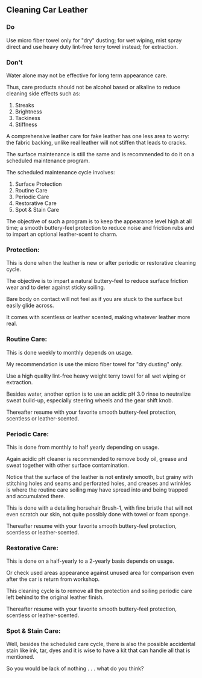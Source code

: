
## Cleaning Car Leather

### Do

Use micro fiber towel only for "dry" dusting; for wet wiping, mist spray direct and use heavy duty lint-free terry towel instead; for extraction.

### Don't

Water alone may not be effective for long term appearance care.

Thus, care products should not be alcohol based or alkaline to reduce cleaning side effects such as:

1. Streaks
2. Brightness
3. Tackiness
4. Stiffness

A comprehensive leather care for fake leather has one less area to worry: the fabric backing, unlike real leather will not stiffen that leads to cracks.

The surface maintenance is still the same and is recommended to do it on a scheduled maintenance program. 

The scheduled maintenance cycle involves:

1. Surface Protection
2. Routine Care
3. Periodic Care
4. Restorative Care
5. Spot & Stain Care

The objective of such a program is to keep the appearance level high at all time; a smooth buttery-feel protection to reduce noise and friction rubs and to impart an optional leather-scent to charm.

### Protection:

This is done when the leather is new or after periodic or restorative cleaning cycle.

The objective is to impart a natural buttery-feel to reduce surface friction wear and to deter against sticky soiling. 

Bare body on contact will not feel as if you are stuck to the surface but easily glide across. 

It comes with scentless or leather scented, making whatever leather more real.

### Routine Care:

This is done weekly to monthly depends on usage.

My recommendation is use the micro fiber towel for "dry dusting" only.

Use a high quality lint-free heavy weight terry towel for all wet wiping or extraction.

Besides water, another option is to use an acidic pH 3.0 rinse to neutralize sweat build-up, especially steering wheels and the gear shift knob.

Thereafter resume with your favorite smooth buttery-feel protection, scentless or leather-scented.

### Periodic Care:

This is done from monthly to half yearly depending on usage.

Again acidic pH cleaner is recommended to remove body oil, grease and sweat together with other surface contamination.

Notice that the surface of the leather is not entirely smooth, but grainy with stitching holes and seams and perforated holes, and creases and wrinkles is where the routine care soiling may have spread into and being trapped and accumulated there.

This is done with a detailing horsehair Brush-1, with fine bristle that will not even scratch our skin, not quite possibly done with towel or foam sponge.

Thereafter resume with your favorite smooth buttery-feel protection, scentless or leather-scented.

### Restorative Care:

This is done on a half-yearly to a 2-yearly basis depends on usage.

Or check used areas appearance against unused area for comparison even after the car is return from workshop.

This cleaning cycle is to remove all the protection and soiling periodic care left behind to the original leather finish.

Thereafter resume with your favorite smooth buttery-feel protection, scentless or leather-scented.

### Spot & Stain Care:

Well, besides the scheduled care cycle, there is also the possible accidental stain like ink, tar, dyes and it is wise to have a kit that can handle all that is mentioned.

So you would be lack of nothing . . . what do you think?

